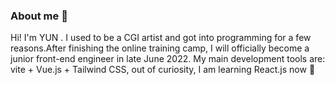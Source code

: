 <!--
**yunimm/yunimm** is a ✨ _special_ ✨ repository because its `README.md` (this file) appears on your GitHub profile.

Here are some ideas to get you started:

- 🔭 I’m currently working on ...
- 🌱 I’m currently learning ...
- 👯 I’m looking to collaborate on ...
- 🤔 I’m looking for help with ...
- 💬 Ask me about ...
- 📫 How to reach me: ...
- 😄 Pronouns: ...
- ⚡ Fun fact: ...
-->
### About me 👋
Hi! I'm YUN . I used to be a CGI artist and got into programming for a few reasons.After finishing the online training camp, I will officially become a junior front-end engineer in late June 2022. My main development tools are: vite + Vue.js + Tailwind CSS, out of curiosity, I am learning React.js now 🥴
